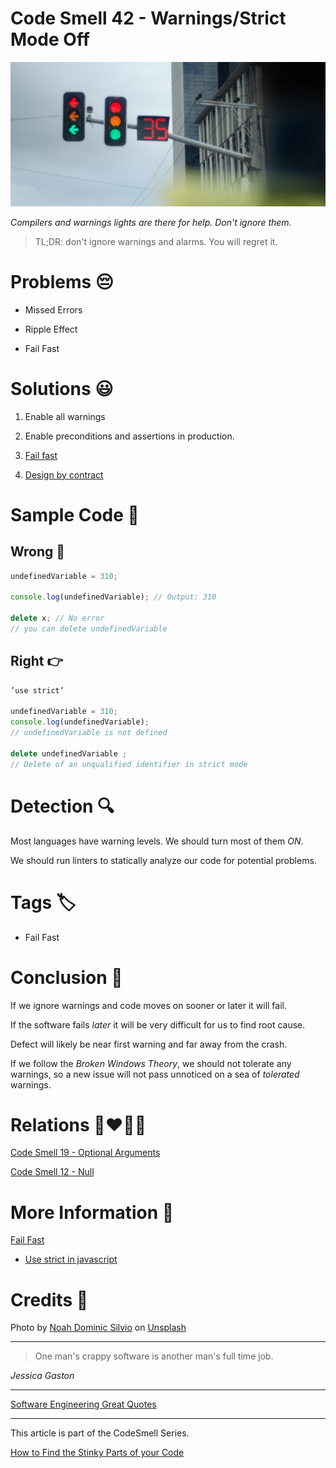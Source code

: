 # Code Smell 42 - Warnings/Strict Mode Off

![Code Smell 42 - Warnings/Strict Mode Off](Code%20Smell%2042%20-%20Warnings%20Strict%20Mode%20Off.jpg)

*Compilers and warnings lights are there for help. Don't ignore them.*

> TL;DR: don't ignore warnings and alarms. You will regret it.

# Problems 😔 

- Missed Errors

- Ripple Effect

- Fail Fast

# Solutions 😃

1. Enable all warnings

2. Enable preconditions and assertions in production.

3. [Fail fast](https://github.com/mcsee/Software-Design-Articles/tree/main/Articles/Theory/Fail%20Fast/readme.md)

4. [Design by contract](https://en.wikipedia.org/wiki/Design_by_contract)

# Sample Code 📖

## Wrong 🚫

<!-- [Gist Url](https://gist.github.com/mcsee/d4f19089543214fbc677a846967cb501) -->

```javascript
undefinedVariable = 310;

console.log(undefinedVariable); // Output: 310

delete x; // No error
// you can delete undefinedVariable
```

## Right 👉

<!-- [Gist Url](https://gist.github.com/mcsee/4523879f8fd11134654d4683b5c68ceb) -->

```javascript
’use strict’

undefinedVariable = 310;
console.log(undefinedVariable); 
// undefinedVariable is not defined

delete undefinedVariable ; 
// Delete of an unqualified identifier in strict mode
```

# Detection 🔍

Most languages have warning levels. We should turn most of them *ON*.

We should run linters to statically analyze our code for potential problems.

 # Tags 🏷️

- Fail Fast

# Conclusion 🏁

If we ignore warnings and code moves on sooner or later it will fail.

If the software fails *later* it will be very difficult for us to find root cause. 

Defect will likely be near first warning and far away from the crash.

If we follow the *Broken Windows Theory*, we should not tolerate any warnings, so a new issue will not pass unnoticed on a sea of *tolerated* warnings.

# Relations 👩‍❤️‍💋‍👨

[Code Smell 19 - Optional Arguments](https://github.com/mcsee/Software-Design-Articles/tree/main/Articles/Code%20Smells/Code%20Smell%2019%20-%20Optional%20Arguments/readme.md)

[Code Smell 12 - Null](https://github.com/mcsee/Software-Design-Articles/tree/main/Articles/Code%20Smells/Code%20Smell%2012%20-%20Null/readme.md)

# More Information 📕

[Fail Fast](https://github.com/mcsee/Software-Design-Articles/tree/main/Articles/Theory/Fail%20Fast/readme.md)

- [Use strict in javascript](https://blog.rahulism.co/use-strict-in-javascript)

# Credits 🙏

Photo by [Noah Dominic Silvio](https://unsplash.com/@electronicsocks) on [Unsplash](https://unsplash.com/s/photos/traffic-light)

* * *

> One man's crappy software is another man's full time job.     

_Jessica Gaston_
 
* * *
 
[Software Engineering Great Quotes](https://github.com/mcsee/Software-Design-Articles/tree/main/Articles/Quotes/Software%20Engineering%20Great%20Quotes/readme.md)

* * *

This article is part of the CodeSmell Series.

[How to Find the Stinky Parts of your Code](https://github.com/mcsee/Software-Design-Articles/tree/main/Articles/Code%20Smells/How%20to%20Find%20the%20Stinky%20parts%20of%20your%20Code/readme.md)
